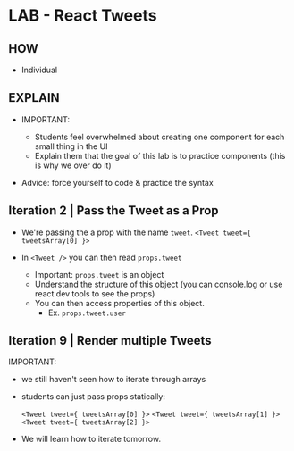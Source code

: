 

# LAB - React Tweets



<!-- 

Jan 2022: 
- some students running node v.17 we're having a problem running the problem.
- quick fix: https://stackoverflow.com/a/69713899/11298742

 -->


## HOW

- Individual


## EXPLAIN

- IMPORTANT: 
  - Students feel overwhelmed about creating one component for each small thing in the UI
  - Explain them that the goal of this lab is to practice components (this is why we over do it)

- Advice: force yourself to code & practice the syntax


## Iteration 2 | Pass the Tweet as a Prop

  - We're passing the a prop with the name `tweet`.
    `<Tweet tweet={ tweetsArray[0] }>`

  - In `<Tweet />` you can then read `props.tweet`
    - Important: `props.tweet` is an object
    - Understand the structure of this object (you can console.log or use react dev tools to see the props)
    - You can then access properties of this object.
      - Ex. `props.tweet.user`


## Iteration 9 | Render multiple Tweets

IMPORTANT: 
  - we still haven't seen how to iterate through arrays
  - students can just pass props statically:

    `<Tweet tweet={ tweetsArray[0] }>`
    `<Tweet tweet={ tweetsArray[1] }>`
    `<Tweet tweet={ tweetsArray[2] }>`

  - We will learn how to iterate tomorrow.



<!-- 
  
  Bonus homework: continue watching video 
  (details in today's "day planning" md file)

-->
